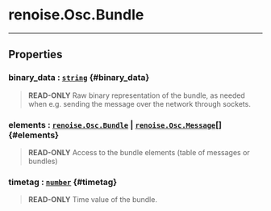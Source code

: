 # renoise.Osc.Bundle  

<!-- toc -->
  

---  
## Properties
### binary_data : [`string`](../../API/builtins/string.md) {#binary_data}
>  **READ-ONLY** Raw binary representation of the bundle, as needed when e.g.
> sending the message over the network through sockets.

### elements : [`renoise.Osc.Bundle`](../../API/renoise/renoise.Osc.Bundle.md) | [`renoise.Osc.Message`](../../API/renoise/renoise.Osc.Message.md)[] {#elements}
> **READ-ONLY** Access to the bundle elements (table of messages or bundles)

### timetag : [`number`](../../API/builtins/number.md) {#timetag}
> **READ-ONLY** Time value of the bundle.

  

